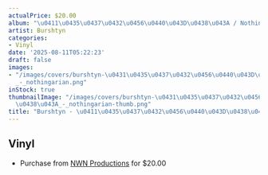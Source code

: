 ```yaml
---
actualPrice: $20.00
album: "\u0411\u0435\u0437\u0432\u0456\u0440\u043D\u0438\u043A / Nothingarian"
artist: Burshtyn
categories:
- Vinyl
date: '2025-08-11T05:22:23'
draft: false
images:
- "/images/covers/burshtyn-\u0431\u0435\u0437\u0432\u0456\u0440\u043D\u0438\u043A\
  _-_nothingarian.png"
inStock: true
thumbnailImage: "/images/covers/burshtyn-\u0431\u0435\u0437\u0432\u0456\u0440\u043D\
  \u0438\u043A_-_nothingarian-thumb.png"
title: "Burshtyn - \u0411\u0435\u0437\u0432\u0456\u0440\u043D\u0438\u043A / Nothingarian"
---
```


## Vinyl
* Purchase from [NWN Productions](http://shop.nwnprod.com/index.php?route=product/product&path=75&product_id=61474&sort=pd.name&order=ASC) for $20.00
